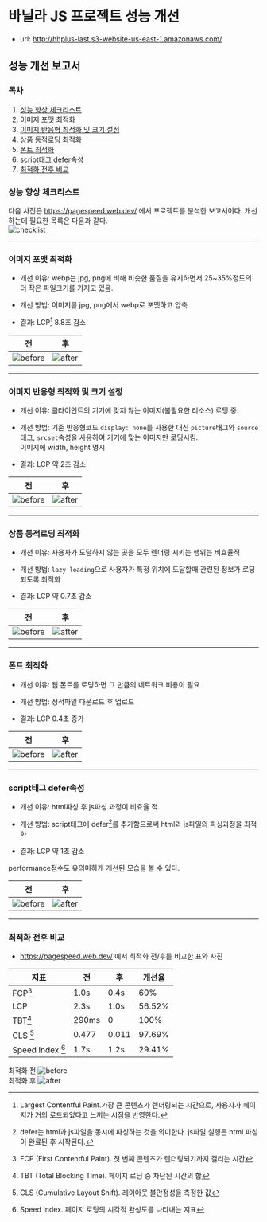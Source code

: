 # 바닐라 JS 프로젝트 성능 개선

- url: http://hhplus-last.s3-website-us-east-1.amazonaws.com/

## 성능 개선 보고서

### 목차

1. [성능 향상 체크리스트](#성능-향상-체크리스트)
2. [이미지 포맷 최적화](#이미지-포맷-최적화)
3. [이미지 반응형 최적화 및 크기 설정](#이미지-반응형-최적화-및-크기-설정)
4. [상품 동적로딩 최적화](#상품-동적로딩-최적화)
5. [폰트 최적화](#폰트-최적화)
6. [script태그 defer속성](#script태그-defer속성)
7. [최적화 전후 비교](#최적화-전후-비교)

### 성능 향상 체크리스트

다음 사진은 https://pagespeed.web.dev/ 에서 프로젝트를 분석한 보고서이다. 개선하는데 필요한 목록은 다음과 같다.<br> ![checklist](reports/image/web-vital-check-list.png)

<hr>

### 이미지 포맷 최적화

- 개선 이유: webp는 jpg, png에 비해 비슷한 품질을 유지하면서 25~35%정도의 더 작은 파일크기를 가지고 있음.

- 개선 방법: 이미지를 jpg, png에서 webp로 포맷하고 압축

- 결과: LCP[^1] 8.8초 감소

[^1]: Largest Contentful Paint.가장 큰 콘텐츠가 렌더링되는 시간으로, 사용자가 페이지가 거의 로드되었다고 느끼는 시점을 반영한다.

| 전                                    | 후                                                    |
| ------------------------------------- | ----------------------------------------------------- |
| ![before](reports/image/original.png) | ![after](reports/image/before-image_optimization.png) |

<hr>

### 이미지 반응형 최적화 및 크기 설정

- 개선 이유: 클라이언트의 기기에 맞지 않는 이미지(불필요한 리소스) 로딩 중.

- 개선 방법: 기존 반응형코드 `display: none`를 사용한 대신 `picture`태그와 `source`태그, `srcset`속성을 사용하여 기기에 맞는 이미지만 로딩시킴.<br> 이미지에 width, height 명시

- 결과: LCP 약 2초 감소

| 전 | 후 |
| --- | --- |
| ![before](reports/image/before-image_optimization.png) | ![after](reports/image/before-image_reacting.png) |

<hr>

### 상품 동적로딩 최적화

- 개선 이유: 사용자가 도달하지 않는 곳을 모두 렌더링 시키는 행위는 비효율적

- 개선 방법: `lazy loading`으로 사용자가 특정 위치에 도달할때 관련된 정보가 로딩되도록 최적화

- 결과: LCP 약 0.7초 감소

| 전 | 후 |
| --- | --- |
| ![before](reports/image/before-image_reacting.png) | ![after](reports/image/before-lazy_loading.png) |

<hr>

### 폰트 최적화

- 개선 이유: 웹 폰트를 로딩하면 그 만큼의 네트워크 비용이 필요

- 개선 방법: 정적파일 다운로드 후 업로드

- 결과: LCP 0.4초 증가

| 전 | 후 |
| --- | --- |
| ![before](reports/image/before-lazy_loading.png) | ![after](reports/image/before-font_optimization.png) |

<hr>

### script태그 defer속성

- 개선 이유: html파싱 후 js파싱 과정이 비효율 적.

- 개선 방법: script태그에 defer[^3]를 추가함으로써 html과 js파일의 파싱과정을 최적화

- 결과: LCP 약 1초 감소

[^3]: defer는 html과 js파일을 동시에 파싱하는 것을 의미한다. js파일 실행은 html 파싱이 완료된 후 시작된다.

performance점수도 유의미하게 개선된 모습을 볼 수 있다.

| 전                                                    | 후                                       |
| ----------------------------------------------------- | ---------------------------------------- |
| ![before](reports/image/before-font_optimization.png) | ![after](reports/image/before-defer.png) |

<hr>

### 최적화 전후 비교

- https://pagespeed.web.dev/ 에서 최적화 전/후를 비교한 표와 사진

| 지표             | 전    | 후    | 개선율 |
| ---------------- | ----- | ----- | ------ |
| FCP[^4]          | 1.0s  | 0.4s  | 60%    |
| LCP              | 2.3s  | 1.0s  | 56.52% |
| TBT[^5]          | 290ms | 0     | 100%   |
| CLS [^6]         | 0.477 | 0.011 | 97.69% |
| Speed Index [^7] | 1.7s  | 1.2s  | 29.41% |

[^4]: FCP (First Contentful Paint). 첫 번째 콘텐츠가 렌더링되기까지 걸리는 시간
[^5]: TBT (Total Blocking Time). 페이지 로딩 중 차단된 시간의 합
[^6]: CLS (Cumulative Layout Shift). 레이아웃 불안정성을 측정한 값
[^7]: Speed Index. 페이지 로딩의 시각적 완성도를 나타내는 지표

최적화 전 ![before](reports/image/web-vital-before-dashboard.png) <br> 최적화 후 ![after](reports/image/web-vital-after-dashboard.png)
